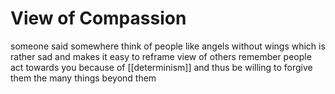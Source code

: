 # View of Compassion

someone said somewhere think of people like angels without wings which is rather sad and makes it easy to reframe view of others
remember people act towards you because of [[determinism]] and thus be willing to forgive them the many things beyond them